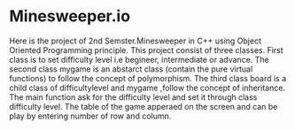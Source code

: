 # Minesweeper.io
Here is the project of 2nd Semster.Minesweeper in C++ using Object Oriented Programming principle.
This project consist of three classes.
First class is to set difficulty level i.e begineer, intermediate or advance.
The second class mygame is an abstarct class (contain the pure virtual functions) to follow the concept of polymorphism.
The third class board is a child class of difficultylevel and mygame ,follow the concept of inheritance.
The main function ask for the difficulty level and set it through class difficulty level.
The table of the game apperaed on the screen and can be play by entering number of row and column.
